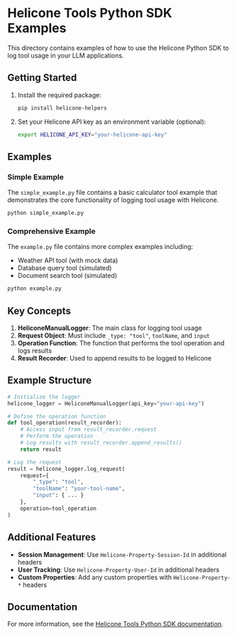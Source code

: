 # Helicone Tools Python SDK Examples

This directory contains examples of how to use the Helicone Python SDK to log tool usage in your LLM applications.

## Getting Started

1. Install the required package:

   ```bash
   pip install helicone-helpers
   ```

2. Set your Helicone API key as an environment variable (optional):
   ```bash
   export HELICONE_API_KEY="your-helicone-api-key"
   ```

## Examples

### Simple Example

The `simple_example.py` file contains a basic calculator tool example that demonstrates the core functionality of logging tool usage with Helicone.

```bash
python simple_example.py
```

### Comprehensive Example

The `example.py` file contains more complex examples including:

- Weather API tool (with mock data)
- Database query tool (simulated)
- Document search tool (simulated)

```bash
python example.py
```

## Key Concepts

1. **HeliconeManualLogger**: The main class for logging tool usage
2. **Request Object**: Must include `_type: "tool"`, `toolName`, and `input`
3. **Operation Function**: The function that performs the tool operation and logs results
4. **Result Recorder**: Used to append results to be logged to Helicone

## Example Structure

```python
# Initialize the logger
helicone_logger = HeliconeManualLogger(api_key="your-api-key")

# Define the operation function
def tool_operation(result_recorder):
    # Access input from result_recorder.request
    # Perform the operation
    # Log results with result_recorder.append_results()
    return result

# Log the request
result = helicone_logger.log_request(
    request={
        "_type": "tool",
        "toolName": "your-tool-name",
        "input": { ... }
    },
    operation=tool_operation
)
```

## Additional Features

- **Session Management**: Use `Helicone-Property-Session-Id` in additional headers
- **User Tracking**: Use `Helicone-Property-User-Id` in additional headers
- **Custom Properties**: Add any custom properties with `Helicone-Property-*` headers

## Documentation

For more information, see the [Helicone Tools Python SDK documentation](https://docs.helicone.ai/integrations/tools/python).
